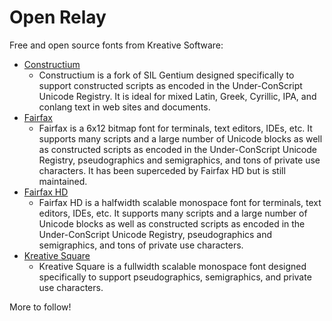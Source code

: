 # Open Relay

Free and open source fonts from Kreative Software:

  * [Constructium](http://www.kreativekorp.com/software/fonts/constructium.shtml)
    * Constructium is a fork of SIL Gentium designed specifically to support constructed scripts as encoded in the Under-ConScript Unicode Registry. It is ideal for mixed Latin, Greek, Cyrillic, IPA, and conlang text in web sites and documents.
  * [Fairfax](http://www.kreativekorp.com/software/fonts/fairfax.shtml)
    * Fairfax is a 6x12 bitmap font for terminals, text editors, IDEs, etc. It supports many scripts and a large number of Unicode blocks as well as constructed scripts as encoded in the Under-ConScript Unicode Registry, pseudographics and semigraphics, and tons of private use characters. It has been superceded by Fairfax HD but is still maintained.
  * [Fairfax HD](http://www.kreativekorp.com/software/fonts/fairfaxhd.shtml)
    * Fairfax HD is a halfwidth scalable monospace font for terminals, text editors, IDEs, etc. It supports many scripts and a large number of Unicode blocks as well as constructed scripts as encoded in the Under-ConScript Unicode Registry, pseudographics and semigraphics, and tons of private use characters.
  * [Kreative Square](http://www.kreativekorp.com/software/fonts/ksquare.shtml)
    * Kreative Square is a fullwidth scalable monospace font designed specifically to support pseudographics, semigraphics, and private use characters.

More to follow!
